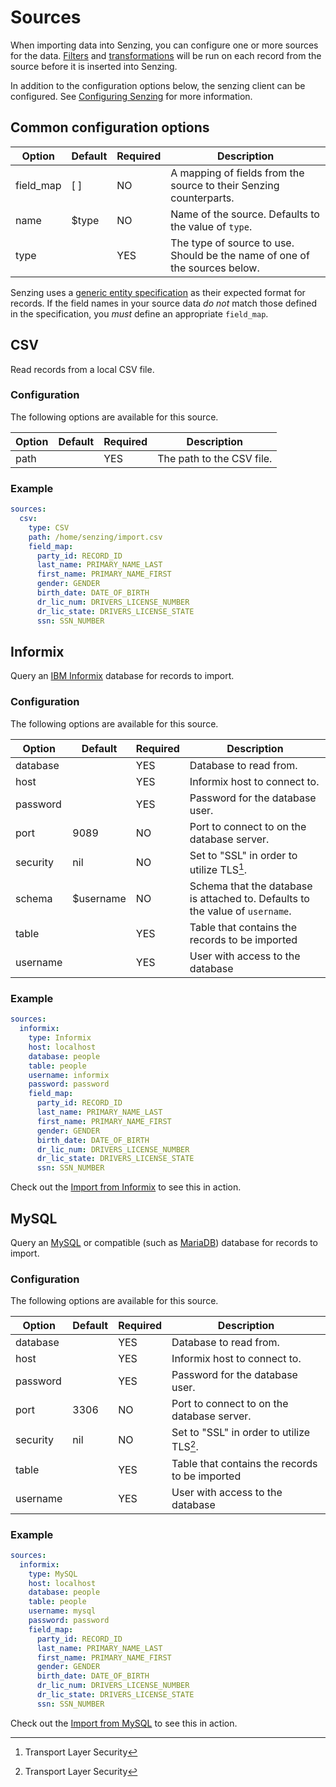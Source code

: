 # Sources

When importing data into Senzing, you can configure one or more sources for the
data. [Filters] and [transformations] will be run on each record from the source
before it is inserted into Senzing. 

In addition to the configuration options below, the senzing client can be
configured. See [Configuring Senzing][senzing-config] for more information.

## Common configuration options

| Option    | Default | Required | Description                                                                |
|-----------|---------|----------|----------------------------------------------------------------------------|
| field_map | [ ]     | NO       | A mapping of fields from the source to their Senzing counterparts.         |
| name      | $type   | NO       | Name of the source. Defaults to the value of `type`.                       |
| type      |         | YES      | The type of source to use. Should be the name of one of the sources below. |

Senzing uses a [generic entity specification][entity-spec] as their expected
format for records. If the field names in your source data _do not_ match those
defined in the specification, you _must_ define an appropriate `field_map`.

## CSV

Read records from a local CSV file.

### Configuration

The following options are available for this source.

| Option | Default | Required | Description               |
|--------|---------|----------|---------------------------|
| path   |         | YES      | The path to the CSV file. |

### Example

```yaml
sources:
  csv:
    type: CSV
    path: /home/senzing/import.csv
    field_map:
      party_id: RECORD_ID
      last_name: PRIMARY_NAME_LAST
      first_name: PRIMARY_NAME_FIRST
      gender: GENDER
      birth_date: DATE_OF_BIRTH
      dr_lic_num: DRIVERS_LICENSE_NUMBER
      dr_lic_state: DRIVERS_LICENSE_STATE
      ssn: SSN_NUMBER
```

## Informix

Query an [IBM Informix][informix] database for records to import.

### Configuration

The following options are available for this source.

| Option   | Default   | Required | Description                                                                   |
|----------|-----------|----------|-------------------------------------------------------------------------------|
| database |           | YES      | Database to read from.                                                        |
| host     |           | YES      | Informix host to connect to.                                                  |
| password |           | YES      | Password for the database user.                                               |
| port     | 9089      | NO       | Port to connect to on the database server.                                    |
| security | nil       | NO       | Set to "SSL" in order to utilize TLS[^1].                                     |
| schema   | $username | NO       | Schema that the database is attached to. Defaults to the value of `username`. |
| table    |           | YES      | Table that contains the records to be imported                                |
| username |           | YES      | User with access to the database                                              |

### Example

```yaml
sources:
  informix:
    type: Informix
    host: localhost
    database: people
    table: people
    username: informix
    password: password
    field_map:
      party_id: RECORD_ID
      last_name: PRIMARY_NAME_LAST
      first_name: PRIMARY_NAME_FIRST
      gender: GENDER
      birth_date: DATE_OF_BIRTH
      dr_lic_num: DRIVERS_LICENSE_NUMBER
      dr_lic_state: DRIVERS_LICENSE_STATE
      ssn: SSN_NUMBER
```

Check out the [Import from Informix][informix-example] to see this in action.

## MySQL

Query an [MySQL] or compatible (such as [MariaDB]) database for records to
import.

### Configuration

The following options are available for this source.

| Option   | Default   | Required | Description                                                                   |
|----------|-----------|----------|-------------------------------------------------------------------------------|
| database |           | YES      | Database to read from.                                                        |
| host     |           | YES      | Informix host to connect to.                                                  |
| password |           | YES      | Password for the database user.                                               |
| port     | 3306      | NO       | Port to connect to on the database server.                                    |
| security | nil       | NO       | Set to "SSL" in order to utilize TLS[^1].                                     |
| table    |           | YES      | Table that contains the records to be imported                                |
| username |           | YES      | User with access to the database                                              |

### Example

```yaml
sources:
  informix:
    type: MySQL
    host: localhost
    database: people
    table: people
    username: mysql
    password: password
    field_map:
      party_id: RECORD_ID
      last_name: PRIMARY_NAME_LAST
      first_name: PRIMARY_NAME_FIRST
      gender: GENDER
      birth_date: DATE_OF_BIRTH
      dr_lic_num: DRIVERS_LICENSE_NUMBER
      dr_lic_state: DRIVERS_LICENSE_STATE
      ssn: SSN_NUMBER
```

Check out the [Import from MySQL][mysql-example] to see this in action.

[entity-spec]: https://senzing.zendesk.com/hc/en-us/articles/231925448-Generic-Entity-Specification-Data-Mapping
[filters]: filters.md
[informix]: https://www.ibm.com/products/informix
[informix-example]: examples/import-from-informix.md
[mariadb]: https://mariadb.org/
[mysql]: https://www.mysql.com/
[mysql-example]: examples/import-from-mysql.md
[senzing-config]: configuring-senzing.md
[transformations]: transformations.md
[^1]: Transport Layer Security

